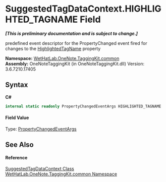 # SuggestedTagDataContext.HIGHLIGHTED_TAGNAME Field
 _**\[This is preliminary documentation and is subject to change.\]**_

predefined event descriptor for the PropertyChanged event fired for changes to the <a href="8b6d9444-c7e9-e673-7bb8-8ff5f63f7226.md">HighlightedTagName</a> property

**Namespace:**&nbsp;<a href="bcdbab9c-63d1-48a4-6937-af53fb8d9a55.md">WetHatLab.OneNote.TaggingKit.common</a><br />**Assembly:**&nbsp;OneNoteTaggingKit (in OneNoteTaggingKit.dll) Version: 3.6.7210.17405

## Syntax

**C#**<br />
``` C#
internal static readonly PropertyChangedEventArgs HIGHLIGHTED_TAGNAME
```


#### Field Value
Type: <a href="http://msdn2.microsoft.com/en-us/library/za55yc6t" target="_blank">PropertyChangedEventArgs</a>

## See Also


#### Reference
<a href="fc433c94-8fb7-e877-217c-2bcf31c00339.md">SuggestedTagDataContext Class</a><br /><a href="bcdbab9c-63d1-48a4-6937-af53fb8d9a55.md">WetHatLab.OneNote.TaggingKit.common Namespace</a><br />
